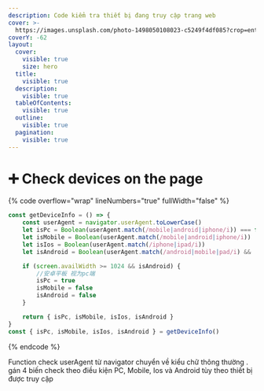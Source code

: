 ```yaml
---
description: Code kiểm tra thiết bị đang truy cập trang web
cover: >-
  https://images.unsplash.com/photo-1498050108023-c5249f4df085?crop=entropy&cs=srgb&fm=jpg&ixid=M3wxOTcwMjR8MHwxfHNlYXJjaHw1fHxqYXZhfGVufDB8fHx8MTY4ODQ0NTg0OHww&ixlib=rb-4.0.3&q=85
coverY: -62
layout:
  cover:
    visible: true
    size: hero
  title:
    visible: true
  description:
    visible: true
  tableOfContents:
    visible: true
  outline:
    visible: true
  pagination:
    visible: true
---
```


# ➕ Check devices on the page

{% code overflow="wrap" lineNumbers="true" fullWidth="false" %}
```javascript
const getDeviceInfo = () => {
    const userAgent = navigator.userAgent.toLowerCase()
    let isPc = Boolean(userAgent.match(/mobile|android|iphone/i)) === false
    let isMobile = Boolean(userAgent.match(/mobile|android|iphone/i))
    let isIos = Boolean(userAgent.match(/iphone|ipad/i))
    let isAndroid = Boolean(userAgent.match(/android|mobile|pad/i) &&     Boolean(userAgent.match(/ipad/i)) === false && Boolean(userAgent.match(/mac/i)) === false)

    if (screen.availWidth >= 1024 && isAndroid) {
        //安卓平板 视为pc端
        isPc = true
        isMobile = false
        isAndroid = false
    }

    return { isPc, isMobile, isIos, isAndroid }
}
const { isPc, isMobile, isIos, isAndroid } = getDeviceInfo()
```
{% endcode %}

Function check userAgent từ navigator chuyển về kiểu chữ thông thường . gán 4 biến check theo điều kiện PC, Mobile, Ios và Android tùy theo thiết bị được truy cập
